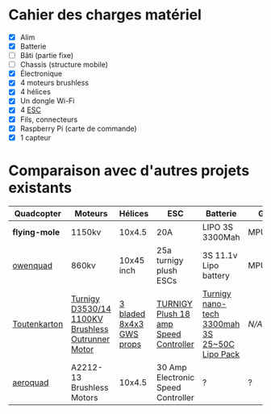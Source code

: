 Cahier des charges matériel
===========================

- [x] Alim
- [x] Batterie
- [ ] Bâti (partie fixe)
- [ ] Chassis (structure mobile)
- [x] Électronique
 - [x] 4 moteurs brushless
 - [x] 4 hélices
 - [x] Un dongle Wi-Fi
 - [x] 4 [ESC](https://en.wikipedia.org/wiki/Electronic_speed_control)
 - [x] Fils, connecteurs
 - [x] Raspberry Pi (carte de commande)
 - [x] 1 capteur

Comparaison avec d'autres projets existants
===========================================


Quadcopter | Moteurs | Hélices | ESC | Batterie | Gyro
-----------|---------|---------|-----|----------|-------
**flying-mole** | 1150kv | 10x4.5 | 20A | LIPO 3S 3300Mah | MPU6050
[owenquad](https://code.google.com/p/owenquad/wiki/PartsList) | 860kv | 10x45 inch | 25a turnigy plush ESCs | 3S 11.1v Lipo battery  | MPU6050
[Toutenkarton](http://www.instructables.com/id/Autonomous-Cardboard-Rasberry-Pi-Controlled-Quad/) | [Turnigy D3530/14 1100KV Brushless Outrunner Motor](http://www.hobbyking.com/hobbyking/store/__18225__Turnigy_D3530_14_1100KV_Brushless_Outrunner_Motor.html) | [3 bladed 8x4x3 GWS props](http://www.gwsprops.com/3_blade_props.htm) | [TURNIGY Plush 18 amp Speed Controller](http://www.hobbyking.com/hobbyking/store/__4312__TURNIGY_Plush_18amp_Speed_Controller.html) | [Turnigy nano-tech 3300mah 3S 25~50C Lipo Pack](http://www.hobbyking.com/hobbyking/store/__11923__Turnigy_nano_tech_3300mah_3S_25_50C_Lipo_Pack.html) | _N/A_
[aeroquad](http://www.hobbytronics.co.uk/projects/quadcopter) | A2212-13 Brushless Motors | 10x4.5 | 30 Amp Electronic Speed Controller | ? | ?
